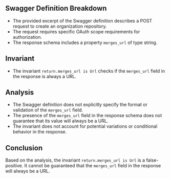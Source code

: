 ## Swagger Definition Breakdown
- The provided excerpt of the Swagger definition describes a POST request to create an organization repository.
- The request requires specific OAuth scope requirements for authorization.
- The response schema includes a property `merges_url` of type string.

## Invariant
- The invariant `return.merges_url is Url` checks if the `merges_url` field in the response is always a URL.

## Analysis
- The Swagger definition does not explicitly specify the format or validation of the `merges_url` field.
- The presence of the `merges_url` field in the response schema does not guarantee that its value will always be a URL.
- The invariant does not account for potential variations or conditional behavior in the response.

## Conclusion
Based on the analysis, the invariant `return.merges_url is Url` is a false-positive. It cannot be guaranteed that the `merges_url` field in the response will always be a URL.
